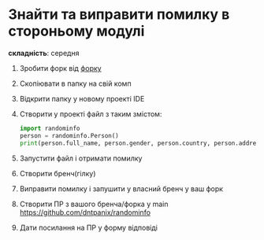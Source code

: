 # Знайти та виправити помилку в стороньому модулі
**складність**: середня

1. Зробити форк від [форку](https://github.com/dntpanix/randominfo)

2. Скопіювати в папку на свій комп

3. Відкрити папку у новому проекті IDE

4. Створити у проекті файл з таким змістом:
    ```python
    import randominfo
    person = randominfo.Person()
    print(person.full_name, person.gender, person.country, person.address)
    ```
5. Запустити файл і отримати помилку

6. Створити бренч(гілку)

7. Виправити помилку і запушити у власний бренч у ваш форк

8. Створити ПР з вашого бренча/форка у main https://github.com/dntpanix/randominfo

9. Дати посилання на ПР у форму відповіді